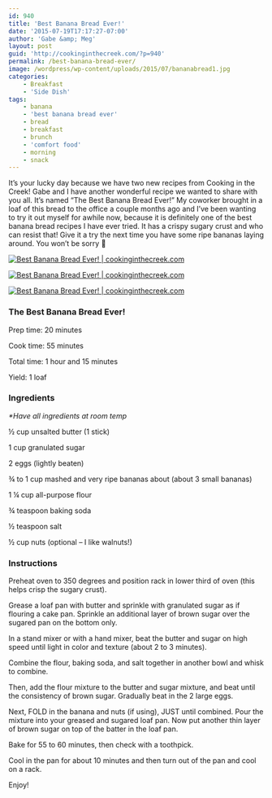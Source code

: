 ```yaml
---
id: 940
title: 'Best Banana Bread Ever!'
date: '2015-07-19T17:17:27-07:00'
author: 'Gabe &amp; Meg'
layout: post
guid: 'http://cookinginthecreek.com/?p=940'
permalink: /best-banana-bread-ever/
image: /wordpress/wp-content/uploads/2015/07/bananabread1.jpg
categories:
    - Breakfast
    - 'Side Dish'
tags:
    - banana
    - 'best banana bread ever'
    - bread
    - breakfast
    - brunch
    - 'comfort food'
    - morning
    - snack
---
```


It’s your lucky day because we have two new recipes from Cooking in the Creek! Gabe and I have another wonderful recipe we wanted to share with you all. It’s named “The Best Banana Bread Ever!” My coworker brought in a loaf of this bread to the office a couple months ago and I’ve been wanting to try it out myself for awhile now, because it is definitely one of the best banana bread recipes I have ever tried. It has a crispy sugary crust and who can resist that! Give it a try the next time you have some ripe bananas laying around. You won’t be sorry 🙂

[![Best Banana Bread Ever! | cookinginthecreek.com](http://cookinginthecreek.com/wordpress/wp-content/uploads/2015/07/bananabread4.jpg)](http://cookinginthecreek.com/wordpress/wp-content/uploads/2015/07/bananabread4.jpg)

[![Best Banana Bread Ever! | cookinginthecreek.com](http://cookinginthecreek.com/wordpress/wp-content/uploads/2015/07/bananabread2.jpg)](http://cookinginthecreek.com/wordpress/wp-content/uploads/2015/07/bananabread2.jpg)

[![Best Banana Bread Ever! | cookinginthecreek.com](http://cookinginthecreek.com/wordpress/wp-content/uploads/2015/07/bananabread3.jpg)](http://cookinginthecreek.com/wordpress/wp-content/uploads/2015/07/bananabread3.jpg)

### The Best Banana Bread Ever!

Prep time: 20 minutes

Cook time: 55 minutes

Total time: 1 hour and 15 minutes

Yield: 1 loaf

### Ingredients

*\*Have all ingredients at room temp*

½ cup unsalted butter (1 stick)

1 cup granulated sugar

2 eggs (lightly beaten)

¾ to 1 cup mashed and very ripe bananas about (about 3 small bananas)

1 ¼ cup all-purpose flour

¾ teaspoon baking soda

½ teaspoon salt

½ cup nuts (optional – I like walnuts!)

### Instructions

Preheat oven to 350 degrees and position rack in lower third of oven (this helps crisp the sugary crust).

Grease a loaf pan with butter and sprinkle with granulated sugar as if flouring a cake pan. Sprinkle an additional layer of brown sugar over the sugared pan on the bottom only.

In a stand mixer or with a hand mixer, beat the butter and sugar on high speed until light in color and texture (about 2 to 3 minutes).

Combine the flour, baking soda, and salt together in another bowl and whisk to combine.

Then, add the flour mixture to the butter and sugar mixture, and beat until the consistency of brown sugar. Gradually beat in the 2 large eggs.

Next, FOLD in the banana and nuts (if using), JUST until combined. Pour the mixture into your greased and sugared loaf pan. Now put another thin layer of brown sugar on top of the batter in the loaf pan.

Bake for 55 to 60 minutes, then check with a toothpick.

Cool in the pan for about 10 minutes and then turn out of the pan and cool on a rack.

Enjoy!